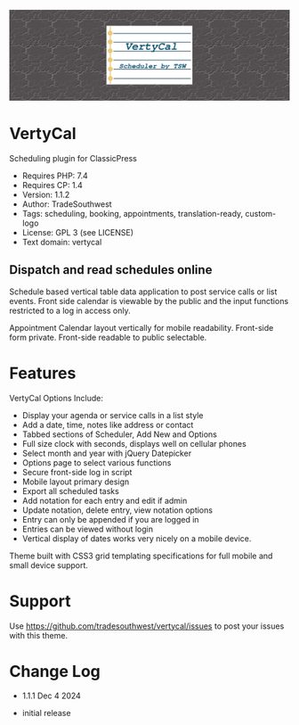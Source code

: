 ![Vertycal banner](images/banner-1544x500.png)

# VertyCal
Scheduling plugin for ClassicPress

- Requires PHP: 7.4
- Requires CP:  1.4
- Version:      1.1.2
- Author:       TradeSouthwest
- Tags:         scheduling, booking, appointments, translation-ready, custom-logo
- License:      GPL 3 (see LICENSE)
- Text domain:  vertycal

## Dispatch and read schedules online
Schedule based vertical table data application to post service calls or list events. Front side calendar is viewable by the public and the input functions restricted to a log in access only. 

Appointment Calendar layout vertically for mobile readability. Front-side form private. Front-side readable to public selectable. 

# Features
VertyCal Options Include:

* Display your agenda or service calls in a list style
* Add a date, time, notes like address or contact
* Tabbed sections of Scheduler, Add New and Options
* Full size clock with seconds, displays well on cellular phones
* Select month and year with jQuery Datepicker
* Options page to select various functions
* Secure front-side log in script
* Mobile layout primary design
* Export all scheduled tasks
* Add notation for each entry and edit if admin
* Update notation, delete entry, view notation options
* Entry can only be appended if you are logged in
* Entries can be viewed without login
* Vertical display of dates works very nicely on a mobile device.

Theme built with CSS3 grid templating specifications for full mobile and small device support.

# Support
Use https://github.com/tradesouthwest/vertycal/issues to post your issues with this theme.

# Change Log
- 1.1.1
Dec 4 2024
* initial release
